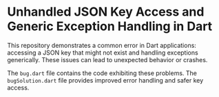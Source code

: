 # Unhandled JSON Key Access and Generic Exception Handling in Dart

This repository demonstrates a common error in Dart applications: accessing a JSON key that might not exist and handling exceptions generically. These issues can lead to unexpected behavior or crashes.

The `bug.dart` file contains the code exhibiting these problems.  The `bugSolution.dart` file provides improved error handling and safer key access.
